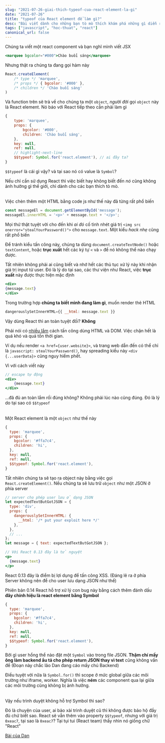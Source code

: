 ```yaml
---
slug: "2021-07-26-giai-thich-typeof-cua-react-element-la-gi"
date: "2021-07-26"
title: "typeof của React element để làm gì?"
desc: "Bài viết dành cho những bạn tò mò thích khám phá những gì diễn ra trong thế giới ngầm"
tags: ["javascript", "hoc-thuat", "react"]
canonical_url: false
---
```


Chúng ta viết một react component và bạn nghĩ mình viết JSX

```jsx
<marquee bgcolor="#000">Chào buổi sáng</marquee>
```

Nhưng thật ra chúng ta đang gọi hàm này

```jsx
React.createElement(
    /* type */ 'marquee',
    /* props */ { bgcolor: '#000' },
    /* children */ 'Chào buổi sáng'
)
```

Và function trên sẽ trả về cho chúng ta một `object`, *người đời* gọi `object` này là React element. Nó báo với React tiếp theo cần phải làm gì

```jsx
{
    type: 'marquee',
    props: {
        bgcolor: '#000',
        children: 'Chào buổi sáng',
    },
    key: null,
    ref: null,
    // highlight-next-line
    $$typeof: Symbol.for('react.element'), // ai đây ta?
}
```

`$$typeof` là cái gì vậy? và tại sao nó có value là `Symbol`?

Nếu chỉ cần sử dụng React thì việc biết hay không biết đến *nó* cũng không ảnh hưởng gì thế giới, chỉ dành cho các bạn thích tò mò.

######

Việc chèn thêm một HTML bằng code js như thế này đã từng rất phổ biến

```js
const messageEl = document.getElementById('message');
messageEl.innerHTML = '<p>' + message.text + '</p>';
```

Mọi thứ thật tuyệt vời cho đến khi *ai đó* cố tình nhét giá trị `<img src onerror="stealYourPassword()">` cho `message.text`. Một kiểu *hack nhẹ* cũng rất phổ biến

Để tránh kiểu tấn công này, chúng ta dùng `document.createTextNode()` hoặc `textContent`, hoặc **trục xuất** hết các ký tự `<` và `>` để nó không thể nào chạy được.

Tất nhiên không phải ai cũng biết và nhớ hết các thủ tục xử lý này khi nhận giá trị input từ user. Đó là lý do tại sao, các thư viện như React, việc **trục xuất** này được thực hiện mặc định

```jsx
<div>
{message.text}
</div>
```

Trong trường hợp **chúng ta biết mình đang làm gì**, muốn render thẻ HTML

```js
dangerouslySetInnerHTML={{ __html: message.text }}
```

Vậy dùng React thì an toàn tuyệt đối? **Không**

Phải nói có [nhiều lắm](https://github.com/facebook/react/issues/3473#issuecomment-90594748) cách tấn công dùng HTML và DOM. Việc chặn hết là quá khó và quá tốn thời gian.

Ví dụ nếu render `<a href={user.website}>`, và trang web dẫn đến có thể chỉ là `javascript: stealYourPassword()`, hay spreading kiểu này `<div {...userData}>` cũng nguy hiểm phết.

Vì với cách viết này

```jsx
// escape tự động
<div>
    {message.text}
</div>
```

...đã đủ an toàn lắm rồi đúng không? Không phải lúc nào cũng đúng. Đó là lý do tại sao có `$$typeof`

######

Một React element là một `object` như thế này

```js
{
  type: 'marquee',
  props: {
    bgcolor: '#ffa7c4',
    children: 'hi',
  },
  key: null,
  ref: null,
  $$typeof: Symbol.for('react.element'),
}
```

Tất nhiên chúng ta sẽ tạo ra object này bằng việc gọi `React.createElement()`. Nếu chúng ta sẽ lưu trữ `object` như một JSON ở phía server

```jsx
// server cho phép user lưu ở dạng JSON
let expectedTextButGotJSON = {
  type: 'div',
  props: {
    dangerouslySetInnerHTML: {
      __html: '/* put your exploit here */'
    },
  },
  // ...
};
let message = { text: expectedTextButGotJSON };

// Với React 0.13 đây là tử nguyệt
<p>
  {message.text}
</p>
```

React 0.13 đây là điểm bị lợi dụng để tấn công XSS. (Đáng lẽ ra ở phía Server không nên để cho user lưu dạng JSON như thế)

Phiên bản 0.14 React hỗ trợ xử lý con bug này bằng cách thêm đánh dấu **đây chính hiệu là react element bằng Symbol**

```js
{
  type: 'marquee',
  props: {
    bgcolor: '#ffa7c4',
    children: 'hi',
  },
  key: null,
  ref: null,
  $$typeof: Symbol.for('react.element'),
}
```

Bởi gì user hổng thể nào đặt một `Symbol` vào trong file JSON. **Thậm chí mấy ông làm backend ẩu tả cho phép return JSON thay vì text** cũng không vấn đề (Đoạn này chắc lão Dan đang cáo mấy chú Backend)

Điều tuyệt vời nữa là `Symbol.for()` thì scope ở mức global giữa các môi trường như iframe, worker. Nghĩa là việc **ném** các component qua lại giữa các môi trường cũng không bị ảnh hưởng.

######

Vậy nếu trình duyệt không hỗ trợ Symbol thì sao?

Đó là chuyện của user, ai bảo xài trình duyệt cũ thì không được bảo hộ đầy đủ chứ biết sao. React sẽ vẫn thêm vào property `$$typeof`, nhưng với giá trị `0xeac7`, tại sao là `0xeac7`? Tại tụi tui (React team) thấy nhìn nó giống chữ "React"

[Bài của Dan](https://overreacted.io/why-do-react-elements-have-typeof-property/)
